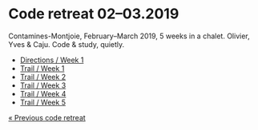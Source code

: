 # Code retreat 02–03.2019

Contamines-Montjoie, February–March 2019, 5 weeks in a chalet.
Olivier, Yves & Caju. Code & study, quietly.

* [Directions / Week 1](#todo)
* [Trail / Week 1](#todo)
* [Trail / Week 2](#todo)
* [Trail / Week 3](#todo)
* [Trail / Week 4](#todo)
* [Trail / Week 5](#todo)

[« Previous code retreat](../201812-code-retreat/README.md)